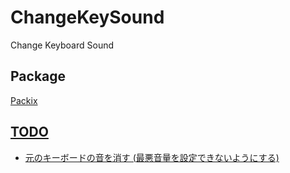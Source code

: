# ChangeKeySound
Change Keyboard Sound

## Package
[Packix](https://repo.packix.com/package/com.zunda.changekeysound/)
<blockquote><a href="https://repo.packix.com/package/com.zunda.changekeysound/"></blockquote>
  
  
## TODO
- 元のキーボードの音を消す (最悪音量を設定できないようにする)
